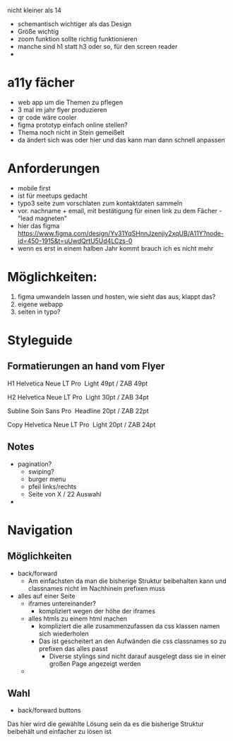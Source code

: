 nicht kleiner als 14

- schemantisch wichtiger als das Design
- Größe wichtig
- zoom funktion sollte richtig funktionieren
- manche sind h1 statt h3 oder so, für den screen reader
-

# a11y fächer

- web app um die Themen zu pflegen
- 3 mal im jahr flyer produzieren
- qr code wäre cooler
- figma prototyp einfach online stellen?
- Thema noch nicht in Stein gemeißelt
- da ändert sich was oder hier und das kann man dann schnell anpassen

# Anforderungen

- mobile first
- ist für meetups gedacht
- typo3 seite zum vorschlaten zum kontaktdaten sammeln
- vor. nachname + email, mit bestätigung für einen link zu dem Fächer - "lead magneten"
- hier das figma https://www.figma.com/design/Yv31YqSHnnJzenjiy2xqUB/A11Y?node-id=450-1915&t=uUwdQrtU5Ud4LCzs-0
- wenn es erst in einem halben Jahr kommt brauch ich es nicht mehr

# Möglichkeiten:

1. figma umwandeln lassen und hosten, wie sieht das aus, klappt das?
2. eigene webapp
3. seiten in typo?

# Styleguide

## Formatierungen an hand vom Flyer

H1
Helvetica Neue LT Pro 
Light
49pt / ZAB 49pt

H2
Helvetica Neue LT Pro 
Light
30pt / ZAB 34pt

Subline
Soin Sans Pro 
Headline
20pt / ZAB 22pt

Copy
Helvetica Neue LT Pro 
Light
20pt / ZAB 24pt

## Notes

- pagination?
  - swiping?
  - burger menu
  - pfeil links/rechts
  - Seite von X / 22 Auswahl
-

# Navigation

## Möglichkeiten

- back/forward
  - Am einfachsten da man die bisherige Struktur beibehalten kann und classnames nicht im Nachhinein prefixen muss
- alles auf einer Seite
  - iframes untereinander?
    - kompliziert wegen der höhe der iframes
  - alles htmls zu einem html machen
    - kompliziert die alle zusammenzufassen da css klassen namen sich wiederholen
    - Das ist gescheitert an den Aufwänden die css classnames so zu prefixen das alles passt
      - Diverse stylings sind nicht darauf ausgelegt dass sie in einer großen Page angezeigt werden
  -

## Wahl

- back/forward buttons

Das hier wird die gewählte Lösung sein da es die bisherige Struktur beibehält und einfacher zu lösen ist
